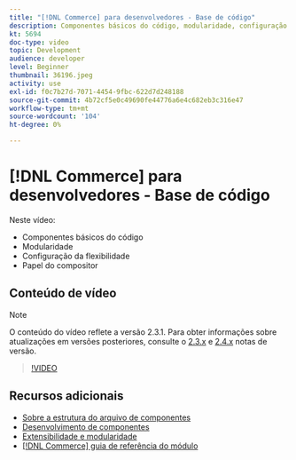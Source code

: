 ```yaml
---
title: "[!DNL Commerce] para desenvolvedores - Base de código"
description: Componentes básicos do código, modularidade, configuração de flexibilidade e função do Composer
kt: 5694
doc-type: video
topic: Development
audience: developer
level: Beginner
thumbnail: 36196.jpeg
activity: use
exl-id: f0c7b27d-7071-4454-9fbc-622d7d248188
source-git-commit: 4b72cf5e0c49690fe44776a6e4c682eb3c316e47
workflow-type: tm+mt
source-wordcount: '104'
ht-degree: 0%

---
```


# [!DNL Commerce] para desenvolvedores - Base de código

Neste vídeo:

- Componentes básicos do código
- Modularidade
- Configuração da flexibilidade
- Papel do compositor

## Conteúdo de vídeo

>[!NOTE]
>
>O conteúdo do vídeo reflete a versão 2.3.1. Para obter informações sobre atualizações em versões posteriores, consulte o [ 2.3.x](https://devdocs.magento.com/guides/v2.3/release-notes/bk-release-notes.html) e [2.4.x](https://devdocs.magento.com/guides/v2.4/release-notes/bk-release-notes.html) notas de versão.

>[!VIDEO](https://video.tv.adobe.com/v/36196?quality=12&learn=on)

## Recursos adicionais

- [Sobre a estrutura do arquivo de componentes](https://devdocs.magento.com/guides/v2.4/extension-dev-guide/prepare/prepare_file-str.html)
- [Desenvolvimento de componentes](https://devdocs.magento.com/guides/v2.4/extension-dev-guide/module-development.html)
- [Extensibilidade e modularidade](https://devdocs.magento.com/guides/v2.4/architecture/extensibility.html)
- [[!DNL Commerce] guia de referência do módulo](https://devdocs.magento.com/guides/v2.4/mrg/intro.html)
